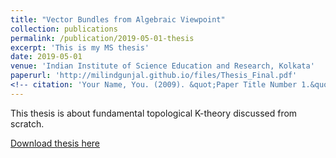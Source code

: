 ```yaml
---
title: "Vector Bundles from Algebraic Viewpoint"
collection: publications
permalink: /publication/2019-05-01-thesis
excerpt: 'This is my MS thesis'
date: 2019-05-01
venue: 'Indian Institute of Science Education and Research, Kolkata'
paperurl: 'http://milindgunjal.github.io/files/Thesis_Final.pdf'
<!-- citation: 'Your Name, You. (2009). &quot;Paper Title Number 1.&quot; <i>Journal 1</i>. 1(1).' -->
---
```

This thesis is about fundamental topological K-theory discussed from scratch.

[Download thesis here](http://milindgunjal.github.io/files/Thesis_Final.pdf)

<!-- Recommended citation: Your Name, You. (2009). "Paper Title Number 1." <i>Journal 1</i>. 1(1). -->
